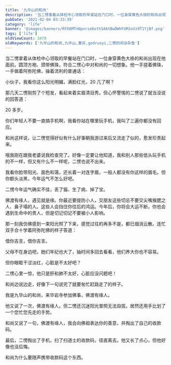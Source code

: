 ```yaml
---
title: '九华山的和尚'
description: '当二愣拿着从体检中心领取的早餐站在门口时，一位身穿黄色大褂的和尚出现在他面前。圆顶方袍、颈带佛珠，符合二愣心中对和尚的一切想象。他一手搓着佛珠，一手做着阿弥陀佛，操着流利的普通话：'
pubDate: '2021-02-04 03:33:39'
category: 'life'
banner: '@images/banners/RFX8MTnNpnrse6othSA6tBwDWhFUMJoVz9T1YjBf.png'
tags: ['life']
oldViewCount: 3478
oldKeywords: ['九华山的和尚,九华山,重庆,godruoyi,二愣的闲谈杂鱼']
---
```


当二愣拿着从体检中心领取的早餐站在门口时，一位身穿黄色大褂的和尚出现在他面前。圆顶方袍、颈带佛珠，符合二愣心中对和尚的一切想象。他一手搓着佛珠，一手做着阿弥陀佛，操着流利的普通话：

小伙子，我看你这么阳光明媚，满脸红光，20 几了啊？

那几天二愣刚剪了个短发，看起来着实眉清目秀。但心怀警惕的二愣说了就当没说的回答道：

20 多岁。

你们年轻人不要一直搞手机啊，我看你站在哪里玩手机，我叫了三遍你都没有回应。

和尚这样说，让二愣觉得好似有什么好事朝我游过来后又流走了似的，愈发珍贵起来。

哦我刚在跟我老婆说我检查完了。好像一定要让他知道，我和别人那些低头玩手机的不一样，但又有什么不一样呢，二愣也说不出来。

我看你脸带阳光、面色和蔼，还长着一对连字眉，一般人都没有你这样的眉毛。但你额头淡黑，今年运气不怎么好吧。

二愣今年运气确实不佳，丢了猫、生了病、掉了宝。

佛渡有缘人，遇见就是缘。你最近要提防小人，交朋友这些切忌不要交尖嘴猴腮之人、鼻子塌的人。这些人会挡住你往后的鸿运。今年后，你将会大运不断，你也会遇到生命中的贵人，但是切记切记不要被小人影响。

那一刻我仿佛感到一束阳光照了下来，感觉过往的再多不是，都已烟消云散。连忙双手合十学着阿弥陀佛的样子答道：

借你吉言，借你吉言。

父母不在身边吧，她们年纪也大了，抽时间多回去看看，他们养大你也不容易。

但你眼眶干涩淡红，心脏是不太好吧？

二愣心里一惊，他只是肝和肺不太好，心脏应没问题吧！

和尚边说边走，好像下一句说完了就要匆忙赶路走了的样子。

我是九华山的和尚，来华岩寺参加佛事，佛渡有缘人。

他又说了一次，佛渡有缘人。但二愣还沉迷阳光普照无法自拔。居然还用手比划了一个您忙您先走的手势。

和尚又说了一句，佛渡有缘人，我会向佛祖表达你的善意，并掏出了自己的收款码。

最后，二愣掏出了手机，扫了扫道士的收款码，径直离去。他又长了点心，但他好像也没后悔。

和尚为什么要随声携带收款码这个东西。
